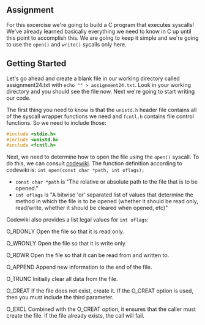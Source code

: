 ## Assignment
For this excercise we're going to build a C program that executes syscalls! We've already learned basically everything we need to know in C up until this point to accomplish this. We are going to keep it simple and we're going to use the `open()` and `write()` sycalls only here. 

## Getting Started
Let's go ahead and create a blank file in our working directory called assignment24.txt with `echo "" > assignment24.txt`.
Look in your working directory and you should see the file now. Next we're going to start writing our code. 

The first thing you need to know is that the `unistd.h` header file contains all of the syscall wrapper functions we need and `fcntl.h` contains file control functions. So we need to include those:
```c
#include <stdio.h>
#include <unistd.h>
#include <fcntl.h>
```

Next, we need to determine how to open the file using the `open()` syscall. To do this, we can consult [codewiki](http://codewiki.wikidot.com/c:system-calls:open). The function definition according to codewiki is:
`int open(const char *path, int oflags);`

+ `const char *path` is "The relative or absolute path to the file that is to be opened."
+ `int oflags` is "A bitwise 'or' separated list of values that determine the method in which the file is to be opened (whether it should be read only, read/write, whether it should be cleared when opened, etc)"

Codewiki also provides a list legal values for `int oflags`: 

O_RDONLY	Open the file so that it is read only.

O_WRONLY	Open the file so that it is write only.

O_RDWR	Open the file so that it can be read from and written to.

O_APPEND	Append new information to the end of the file.

O_TRUNC	Initially clear all data from the file.

O_CREAT	If the file does not exist, create it. If the O_CREAT option is used, then you must include the third parameter.

O_EXCL	Combined with the O_CREAT option, it ensures that the caller must create the file. If the file already exists, the call will fail.

